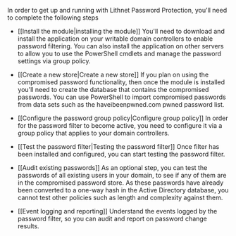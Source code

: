 In order to get up and running with Lithnet Password Protection, you'll need to complete the following steps

* [[Install the module|installing the module]]
You'll need to download and install the application on your writable domain controllers to enable password filtering. You can also install the application on other servers to allow you to use the PowerShell cmdlets and manage the password settings via group policy.

* [[Create a new store|Create a new store]]
If you plan on using the compromised password functionality, then once the module is installed you'll need to create the database that contains the compromised passwords. You can use PowerShell to import compromised passwords from data sets such as the haveibeenpwned.com pwned password list.

* [[Configure the password group policy|Configure group policy]]
In order for the password filter to become active, you need to configure it via a group policy that applies to your domain controllers. 

* [[Test the password filter|Testing the password filter]]
Once filter has been installed and configured, you can start testing the password filter.

* [[Audit existing passwords]]
As an optional step, you can test the passwords of all existing users in your domain, to see if any of them are in the compromised password store. As these passwords have already been converted to a one-way hash in the Active Directory database, you cannot test other policies such as length and complexity against them.

* [[Event logging and reporting]]
Understand the events logged by the password filter, so you can audit and report on password change results.
